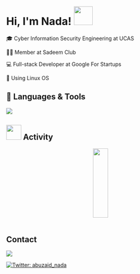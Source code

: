 <div align="left"><h1> Hi, I'm Nada! <img src="https://media.giphy.com/media/mGcNjsfWAjY5AEZNw6/giphy.gif" width="50"></h1>

<p>🎓 Cyber Information Security Engineering at UCAS</p>

<p>👩‍💻 Member at Sadeem Club</p>

<p>💻 Full-stack Developer at Google For Startups </p>

<p>🐧 Using Linux OS</p>

## 🔧 Languages & Tools

<p align="left">
<img src="https://skillicons.dev/icons?i=mongodb,nodejs,js,py,html,postman,git,bootstrap,gatsby,redux,css,docker,cpp,react,ps,kali,postgres,figma,java,linux,express,github,notion,codepen" />

## <img src="https://media.giphy.com/media/VgCDAzcKvsR6OM0uWg/giphy.gif" width="40"> Activity

<div align="center">
  <img height="185em" src="https://github-readme-stats.vercel.app/api?username=nada-abuzaid&theme=dark&show_icons=true&count_private=false" width="40" />
</div>

<br>

## Contact

<a href="mailto:nada.b.abu.zaid@gmail.com?subject=Email From GitHub Account">
<img src="https://img.shields.io/badge/Gmail-nada.b.abu.zaid%40gmail.com-blue" /></a>

[![Twitter: abuzaid_nada](https://img.shields.io/twitter/follow/abuzaid_nada?style=social&theme=highcontrast)](https://twitter.com/abuzaid_nada)

</div>

